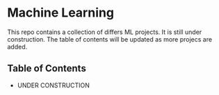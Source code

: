 # Machine Learning
This repo contains a collection of differs ML projects. It is still under construction. The table of contents will be updated as more projecs are added.

## Table of Contents

- UNDER CONSTRUCTION

